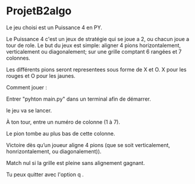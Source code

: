 # ProjetB2algo

Le jeu choisi est un Puissance 4 en PY.

Le Puissance 4 c'est un jeux de stratégie qui se joue a 2, ou chacun joue a tour de role. 
Le but du jeux est simple: aligner 4 pions horizontalement, verticalement ou diagonalement; sur une grille comptant 6 rangées et 7 colonnes.

Les différents pions seront representees sous forme de X et O. X pour les rouges et O pour les jaunes.

Comment jouer :

Entrer "pyhton main.py" dans un terminal afin de démarrer.

le jeu va se lancer.

À ton tour, entre un numéro de colonne (1 à 7).

Le pion tombe au plus bas de cette colonne.

Victoire dès qu’un joueur aligne 4 pions (que se soit verticalement, honrizontalement, ou diagonalement)).

Match nul si la grille est pleine sans alignement gagnant.

Tu peux quitter avec l'option q .